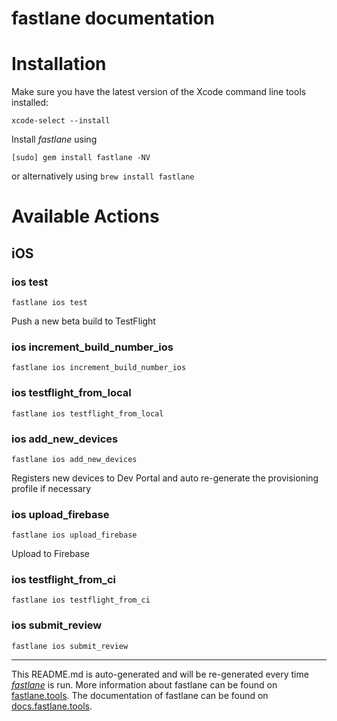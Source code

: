 fastlane documentation
================
# Installation

Make sure you have the latest version of the Xcode command line tools installed:

```
xcode-select --install
```

Install _fastlane_ using
```
[sudo] gem install fastlane -NV
```
or alternatively using `brew install fastlane`

# Available Actions
## iOS
### ios test
```
fastlane ios test
```
Push a new beta build to TestFlight
### ios increment_build_number_ios
```
fastlane ios increment_build_number_ios
```

### ios testflight_from_local
```
fastlane ios testflight_from_local
```

### ios add_new_devices
```
fastlane ios add_new_devices
```
Registers new devices to Dev Portal and auto re-generate the provisioning profile if necessary
### ios upload_firebase
```
fastlane ios upload_firebase
```
Upload to Firebase
### ios testflight_from_ci
```
fastlane ios testflight_from_ci
```

### ios submit_review
```
fastlane ios submit_review
```


----

This README.md is auto-generated and will be re-generated every time [_fastlane_](https://fastlane.tools) is run.
More information about fastlane can be found on [fastlane.tools](https://fastlane.tools).
The documentation of fastlane can be found on [docs.fastlane.tools](https://docs.fastlane.tools).
